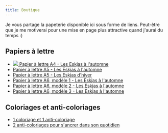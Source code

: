 ```yaml
---
title: Boutique
---
```

Je vous partage la papeterie disponible ici sous forme de liens. Peut-être que je me motiverai pour une mise en page plus attractive quand j'aurai du temps :)

## Papiers à lettre

- [![](https://boutique.la-papeterie-libre.fr/papiers-a-lettre/la-papeterie-libre-001_papier-a-lettre-A4/la-papeterie-libre-001_papier-a-lettre-A4.jpg) Papier à lettre A4 - Les Eskjas à l'automne](https://boutique.la-papeterie-libre.fr/papiers-a-lettre/la-papeterie-libre-001_papier-a-lettre-A4/la-papeterie-libre-001_papier-a-lettre-A4.pdf)
- [Papier à lettre A5 - Les Eskjas à l'automne](https://boutique.la-papeterie-libre.fr/public/papiers-a-lettre/la-papeterie-libre-001_papier-a-lettre-A5/la-papeterie-libre-001_papier-a-lettre-A5.pdf)
- [Papier à lettre A5 - Les Eskjas d'hiver](https://boutique.la-papeterie-libre.fr/papiers-a-lettre/la-papeterie-libre-002_papier-a-lettre-A5/la-papeterie-libre-002_papier-a-lettre-A5.pdf)
- [Papier à lettre A6, modèle 1 - Les Eskjas à l'automne](https://boutique.la-papeterie-libre.fr/public/papiers-a-lettre/la-papeterie-libre-001_papier-a-notes-A6_modele-1/la-papeterie-libre-001_papier-a-notes-A6_modele-1.pdf)
- [Papier à lettre A6, modèle 2 - Les Eskjas à l'automne](https://boutique.la-papeterie-libre.fr/public/papiers-a-lettre/la-papeterie-libre-001_papier-a-notes-A6_modele-2/la-papeterie-libre-001_papier-a-notes-A6_modele-2.pdf)
- [Papier à lettre A6, modèle 3 - Les Eskjas à l'automne](https://boutique.la-papeterie-libre.fr/public/papiers-a-lettre/la-papeterie-libre-001_papier-a-notes-A6_modele-3/la-papeterie-libre-001_papier-a-notes-A6_modele-3.pdf)

## Coloriages et anti-coloriages

- [1 coloriage et 1 anti-coloriage](https://boutique.la-papeterie-libre.fr/anti-coloriages/la-papeterie-libre-002_dessin-a-completer-1/la-papeterie-libre-002_dessin-a-completer-1.pdf)
- [2 anti-coloriages pour s'ancrer dans son quotidien](https://boutique.la-papeterie-libre.fr/anti-coloriages/la-papeterie-libre-002_dessin-a-completer-2/la-papeterie-libre-002_dessin-a-completer-2.pdf)